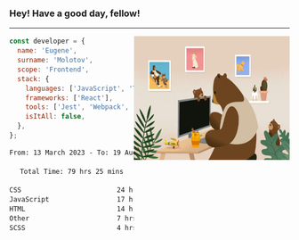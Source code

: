 ### Hey! Have a good day, fellow!
---
<img align='right' alt='GIF' vertical-align='center' src='./src/giphy.gif' width='280px' height='222px'/>

```javascript
const developer = {
  name: 'Eugene',
  surname: 'Molotov',
  scope: 'Frontend',
  stack: {
    languages: ['JavaScript', 'TypeScript'],
    frameworks: ['React'],
    tools: ['Jest', 'Webpack', 'Sass'],
    isItAll: false,
  },
};
```

<div align="center">
<!--START_SECTION:waka-->

```txt
From: 13 March 2023 - To: 19 August 2023

Total Time: 79 hrs 25 mins

CSS                        24 hrs 54 mins  ✎✎✎✎✎✎✎✎.................   31.37 %
JavaScript                 17 hrs 9 mins   ✎✎✎✎✎....................   21.60 %
HTML                       14 hrs 33 mins  ✎✎✎✎✎....................   18.33 %
Other                      7 hrs 3 mins    ✎✎.......................   08.89 %
SCSS                       4 hrs 56 mins   ✎✎.......................   06.22 %
```

<!--END_SECTION:waka-->

